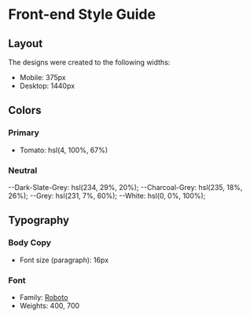 # Front-end Style Guide

## Layout

The designs were created to the following widths:

- Mobile: 375px
- Desktop: 1440px

## Colors

### Primary

- Tomato: hsl(4, 100%, 67%)

### Neutral

  --Dark-Slate-Grey: hsl(234, 29%, 20%);
  --Charcoal-Grey: hsl(235, 18%, 26%);
  --Grey: hsl(231, 7%, 60%);
  --White: hsl(0, 0%, 100%);

## Typography

### Body Copy

- Font size (paragraph): 16px

### Font

- Family: [Roboto](https://fonts.google.com/specimen/Roboto)
- Weights: 400, 700
